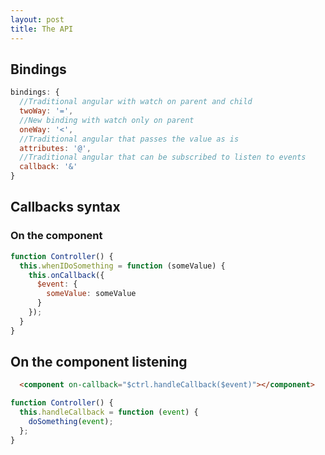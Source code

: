 ```yaml
---
layout: post
title: The API
---
```

## Bindings

```javascript
bindings: {
  //Traditional angular with watch on parent and child
  twoWay: '=',
  //New binding with watch only on parent
  oneWay: '<',
  //Traditional angular that passes the value as is
  attributes: '@',
  //Traditional angular that can be subscribed to listen to events
  callback: '&'
}
```

## Callbacks syntax

### On the component

```javascript
function Controller() {
  this.whenIDoSomething = function (someValue) {
    this.onCallback({
      $event: {
        someValue: someValue
      }
    });
  }
}
```

## On the component listening

```html
  <component on-callback="$ctrl.handleCallback($event)"></component>
```
```javascript
function Controller() {
  this.handleCallback = function (event) {
    doSomething(event);
  };
}
```
